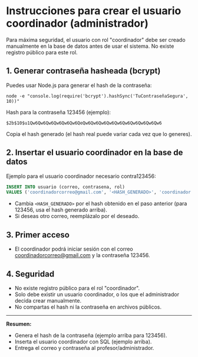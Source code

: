 # Instrucciones para crear el usuario coordinador (administrador)

Para máxima seguridad, el usuario con rol "coordinador" debe ser creado manualmente en la base de datos antes de usar el sistema. No existe registro público para este rol.

## 1. Generar contraseña hasheada (bcrypt)

Puedes usar Node.js para generar el hash de la contraseña:

```
node -e "console.log(require('bcrypt').hashSync('TuContraseñaSegura', 10))"
```

Hash para la contraseña 123456 (ejemplo):

```
$2b$10$u1Qw6Qw6Qw6Qw6Qw6Qw6QeQw6Qw6Qw6Qw6Qw6Qw6Qw6Qw6Qw6Qw6
```

Copia el hash generado (el hash real puede variar cada vez que lo generes).

## 2. Insertar el usuario coordinador en la base de datos

Ejemplo para el usuario coordinador necesario contra123456:

```sql
INSERT INTO usuario (correo, contrasena, rol)
VALUES ('coordinadorcorreo@gmail.com', '<HASH_GENERADO>', 'coordinador');
```

- Cambia `<HASH_GENERADO>` por el hash obtenido en el paso anterior (para 123456, usa el hash generado arriba).
- Si deseas otro correo, reemplázalo por el deseado.

## 3. Primer acceso

- El coordinador podrá iniciar sesión con el correo coordinadorcorreo@gmail.com y la contraseña 123456.

## 4. Seguridad

- No existe registro público para el rol "coordinador".
- Solo debe existir un usuario coordinador, o los que el administrador decida crear manualmente.
- No compartas el hash ni la contraseña en archivos públicos.

---

**Resumen:**
- Genera el hash de la contraseña (ejemplo arriba para 123456).
- Inserta el usuario coordinador con SQL (ejemplo arriba).
- Entrega el correo y contraseña al profesor/administrador.
